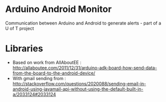 Arduino Android Monitor
======================

Communication between Arduino and Android to generate alerts - part of a U of T project

Libraries
===================
* Based on work from AllAboutEE : http://allaboutee.com/2011/12/31/arduino-adk-board-how-send-data-from-the-board-to-the-android-device/
* With gmail sending from : http://stackoverflow.com/questions/2020088/sending-email-in-android-using-javamail-api-without-using-the-default-built-in-a/2033124#2033124
